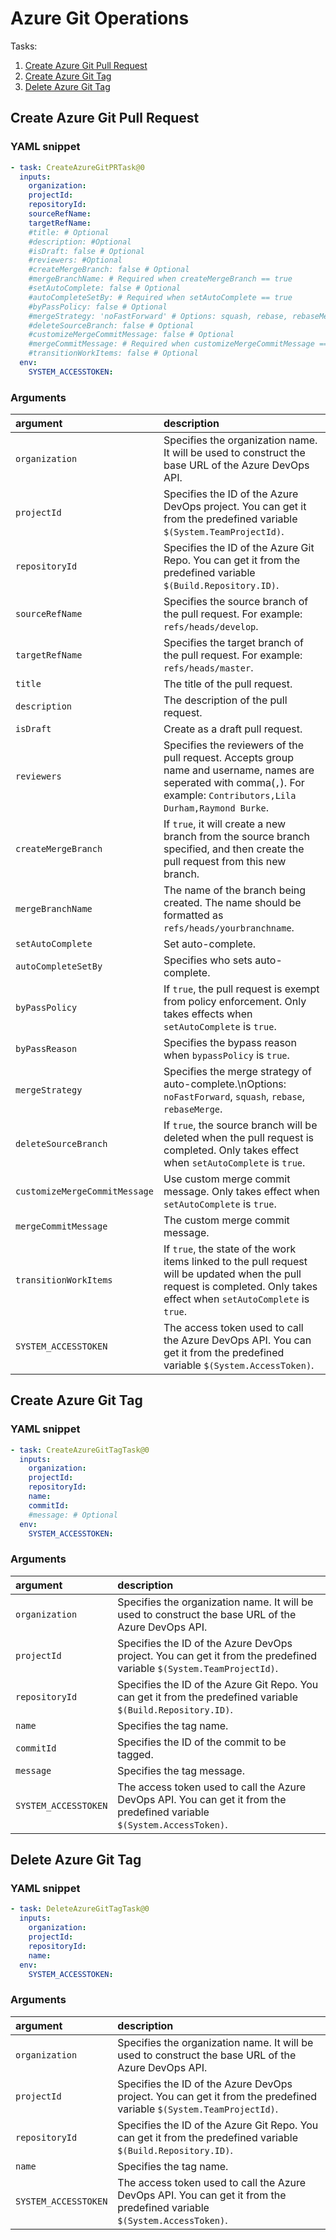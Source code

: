 # Azure Git Operations

Tasks:
1. [Create Azure Git Pull Request](#CreateAzureGitPullRequest)
2. [Create Azure Git Tag](#CreateAzureGitTag)
3. [Delete Azure Git Tag](#DeleteAzureGitTag)

## Create Azure Git Pull Request

### YAML snippet

```yaml
- task: CreateAzureGitPRTask@0
  inputs:
    organization:
    projectId:
    repositoryId:
    sourceRefName:
    targetRefName:
    #title: # Optional
    #description: #Optional
    #isDraft: false # Optional
    #reviewers: #Optional
    #createMergeBranch: false # Optional
    #mergeBranchName: # Required when createMergeBranch == true
    #setAutoComplete: false # Optional
    #autoCompleteSetBy: # Required when setAutoComplete == true
    #byPassPolicy: false # Optional
    #mergeStrategy: 'noFastForward' # Options: squash, rebase, rebaseMerge
    #deleteSourceBranch: false # Optional
    #customizeMergeCommitMessage: false # Optional
    #mergeCommitMessage: # Required when customizeMergeCommitMessage == true
    #transitionWorkItems: false # Optional
  env:
    SYSTEM_ACCESSTOKEN:
```

### Arguments

| argument | description |
|:---------|:------------|
| `organization` | Specifies the organization name. It will be used to construct the base URL of the Azure DevOps API. |
| `projectId` | Specifies the ID of the Azure DevOps project. You can get it from the predefined variable `$(System.TeamProjectId)`. |
| `repositoryId` | Specifies the ID of the Azure Git Repo. You can get it from the predefined variable `$(Build.Repository.ID)`. |
| `sourceRefName` | Specifies the source branch of the pull request. For example: `refs/heads/develop`. |
| `targetRefName` | Specifies the target branch of the pull request. For example: `refs/heads/master`. |
| `title` | The title of the pull request. |
| `description` | The description of the pull request. |
| `isDraft` | Create as a draft pull request. |
| `reviewers` | Specifies the reviewers of the pull request. Accepts group name and username, names are seperated with comma(`,`). For example: `Contributors,Lila Durham,Raymond Burke`. |
| `createMergeBranch` | If `true`, it will create a new branch from the source branch specified, and then create the pull request from this new branch. |
| `mergeBranchName` | The name of the branch being created. The name should be formatted as `refs/heads/yourbranchname`. |
| `setAutoComplete` | Set auto-complete. |
| `autoCompleteSetBy` | Specifies who sets auto-complete. |
| `byPassPolicy` | If `true`, the pull request is exempt from policy enforcement. Only takes effects when `setAutoComplete` is `true`. |
| `byPassReason` | Specifies the bypass reason when `bypassPolicy` is `true`. |
| `mergeStrategy` | Specifies the merge strategy of auto-complete.\nOptions: `noFastForward`, `squash`, `rebase`, `rebaseMerge`. |
| `deleteSourceBranch` | If `true`, the source branch will be deleted when the pull request is completed. Only takes effect when `setAutoComplete` is `true`. |
| `customizeMergeCommitMessage` | Use custom merge commit message. Only takes effect when `setAutoComplete` is `true`. |
| `mergeCommitMessage` | The custom merge commit message. |
| `transitionWorkItems` | If `true`, the state of the work items linked to the pull request will be updated when the pull request is completed. Only takes effect when `setAutoComplete` is `true`. |
| `SYSTEM_ACCESSTOKEN` | The access token used to call the Azure DevOps API. You can get it from the predefined variable `$(System.AccessToken)`. |

## Create Azure Git Tag

### YAML snippet

```yaml
- task: CreateAzureGitTagTask@0
  inputs:
    organization:
    projectId:
    repositoryId:
    name:
    commitId:
    #message: # Optional
  env:
    SYSTEM_ACCESSTOKEN:
```

### Arguments

| argument | description |
|:---------|:------------|
| `organization` | Specifies the organization name. It will be used to construct the base URL of the Azure DevOps API. |
| `projectId` | Specifies the ID of the Azure DevOps project. You can get it from the predefined variable `$(System.TeamProjectId)`. |
| `repositoryId` | Specifies the ID of the Azure Git Repo. You can get it from the predefined variable `$(Build.Repository.ID)`. |
| `name` | Specifies the tag name. |
| `commitId` | Specifies the ID of the commit to be tagged. |
| `message` | Specifies the tag message. |
| `SYSTEM_ACCESSTOKEN` | The access token used to call the Azure DevOps API. You can get it from the predefined variable `$(System.AccessToken)`. |

## Delete Azure Git Tag

### YAML snippet

```yaml
- task: DeleteAzureGitTagTask@0
  inputs:
    organization:
    projectId:
    repositoryId:
    name:
  env:
    SYSTEM_ACCESSTOKEN:
```

### Arguments

| argument | description |
|:---------|:------------|
| `organization` | Specifies the organization name. It will be used to construct the base URL of the Azure DevOps API. |
| `projectId` | Specifies the ID of the Azure DevOps project. You can get it from the predefined variable `$(System.TeamProjectId)`. |
| `repositoryId` | Specifies the ID of the Azure Git Repo. You can get it from the predefined variable `$(Build.Repository.ID)`. |
| `name` | Specifies the tag name. |
| `SYSTEM_ACCESSTOKEN` | The access token used to call the Azure DevOps API. You can get it from the predefined variable `$(System.AccessToken)`. |
